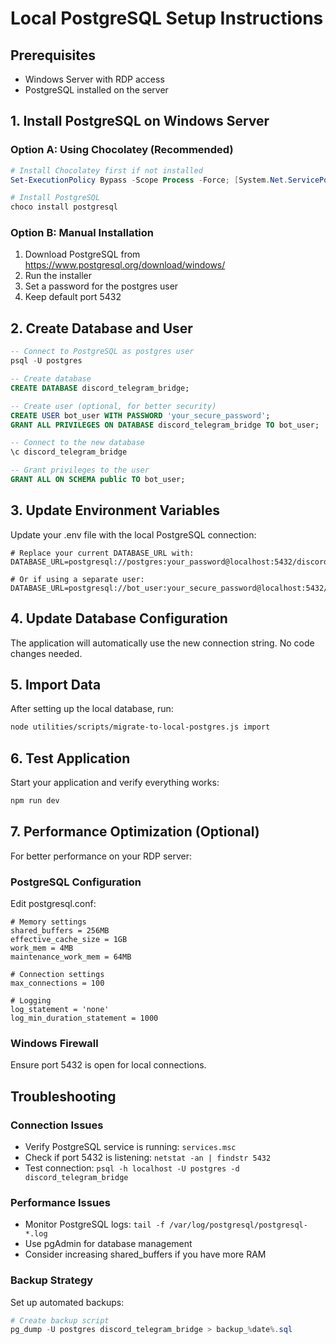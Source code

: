 # Local PostgreSQL Setup Instructions

## Prerequisites
- Windows Server with RDP access
- PostgreSQL installed on the server

## 1. Install PostgreSQL on Windows Server

### Option A: Using Chocolatey (Recommended)
```powershell
# Install Chocolatey first if not installed
Set-ExecutionPolicy Bypass -Scope Process -Force; [System.Net.ServicePointManager]::SecurityProtocol = [System.Net.ServicePointManager]::SecurityProtocol -bor 3072; iex ((New-Object System.Net.WebClient).DownloadString('https://community.chocolatey.org/install.ps1'))

# Install PostgreSQL
choco install postgresql
```

### Option B: Manual Installation
1. Download PostgreSQL from https://www.postgresql.org/download/windows/
2. Run the installer
3. Set a password for the postgres user
4. Keep default port 5432

## 2. Create Database and User

```sql
-- Connect to PostgreSQL as postgres user
psql -U postgres

-- Create database
CREATE DATABASE discord_telegram_bridge;

-- Create user (optional, for better security)
CREATE USER bot_user WITH PASSWORD 'your_secure_password';
GRANT ALL PRIVILEGES ON DATABASE discord_telegram_bridge TO bot_user;

-- Connect to the new database
\c discord_telegram_bridge

-- Grant privileges to the user
GRANT ALL ON SCHEMA public TO bot_user;
```

## 3. Update Environment Variables

Update your .env file with the local PostgreSQL connection:

```env
# Replace your current DATABASE_URL with:
DATABASE_URL=postgresql://postgres:your_password@localhost:5432/discord_telegram_bridge

# Or if using a separate user:
DATABASE_URL=postgresql://bot_user:your_secure_password@localhost:5432/discord_telegram_bridge
```

## 4. Update Database Configuration

The application will automatically use the new connection string. No code changes needed.

## 5. Import Data

After setting up the local database, run:
```bash
node utilities/scripts/migrate-to-local-postgres.js import
```

## 6. Test Application

Start your application and verify everything works:
```bash
npm run dev
```

## 7. Performance Optimization (Optional)

For better performance on your RDP server:

### PostgreSQL Configuration
Edit postgresql.conf:
```
# Memory settings
shared_buffers = 256MB
effective_cache_size = 1GB
work_mem = 4MB
maintenance_work_mem = 64MB

# Connection settings
max_connections = 100

# Logging
log_statement = 'none'
log_min_duration_statement = 1000
```

### Windows Firewall
Ensure port 5432 is open for local connections.

## Troubleshooting

### Connection Issues
- Verify PostgreSQL service is running: `services.msc`
- Check if port 5432 is listening: `netstat -an | findstr 5432`
- Test connection: `psql -h localhost -U postgres -d discord_telegram_bridge`

### Performance Issues
- Monitor PostgreSQL logs: `tail -f /var/log/postgresql/postgresql-*.log`
- Use pgAdmin for database management
- Consider increasing shared_buffers if you have more RAM

### Backup Strategy
Set up automated backups:
```powershell
# Create backup script
pg_dump -U postgres discord_telegram_bridge > backup_%date%.sql
```
